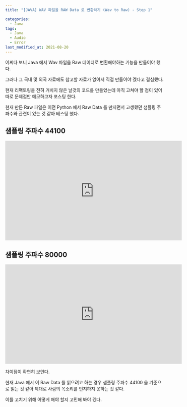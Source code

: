 ```yaml
---
title: "[JAVA] WAV 파일을 RAW Data 로 변환하기 (Wav to Raw) - Step 1"

categories:
  - Java
tags: 
  - Java
  - Audio
  - Error
last_modified_at: 2021-08-20
---
```


어쩌다 보니 Java 에서 Wav 파일을 Raw 데이터로 변환해야하는 기능을 만들어야 했다.

그러나 그 국내 및 외국 자료에도 참고할 자료가 없어서 직접 만들어야 겠다고 결심했다.

현재 리팩토링을 전혀 거치지 않은 날것의 코드를 만들었는데 아직 고쳐야 할 점이 있어 따로 문제점만 메모하고자 포스팅 한다.

현재 만든 Raw 파일은 이전 Python 에서 Raw Data 를 만지면서 고생했던 샘플링 주파수와 관련이 있는 것 같아 테스팅 했다.


## 샘플링 주파수 44100

<iframe width="560" height="315" src="https://www.youtube.com/embed/V1Oh2Sm4U18" title="YouTube video player" frameborder="0" allow="accelerometer; autoplay; clipboard-write; encrypted-media; gyroscope; picture-in-picture" allowfullscreen></iframe>

## 샘플링 주파수 80000

<iframe width="560" height="315" src="https://www.youtube.com/embed/i8S83ewdPzI" title="YouTube video player" frameborder="0" allow="accelerometer; autoplay; clipboard-write; encrypted-media; gyroscope; picture-in-picture" allowfullscreen></iframe>

차이점이 확연히 보인다.

현재 Java 에서 이 Raw Data 를 읽으려고 하는 경우 샘플링 주파수 44100 을 기준으로 읽는 것 같아 제대로 사람의 목소리를 인지하지 못하는 것 같다.

이를 고치기 위해 어떻게 해야 할지 고민해 봐야 겠다.